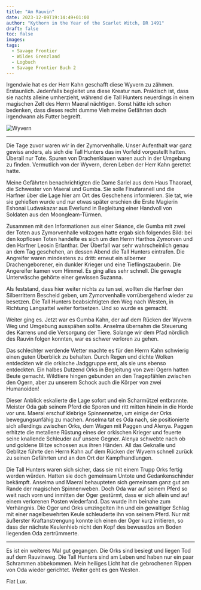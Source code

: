 ```yaml
---
title: "Am Rauvin"
date: 2023-12-09T19:14:49+01:00
author: "Kythorn in the Year of the Scarlet Witch, DR 1491"
draft: false
toc: false
images:
tags: 
  - Savage Frontier
  - Wildes Grenzland
  - Logbuch
  - Savage Frontier Buch 2
---
```


Irgendwie hat es der Herr Kahn geschafft diese Wyvern zu zähmen. Erstaunlich. Jedenfalls begleitet uns diese Kreatur nun. Praktisch ist, dass sie nachts alleine umherzieht, während die Tall Hunters neuerdings in einem magischen Zelt des Herrn Maeral nächtigen. Sonst hätte ich schon bedenken, dass dieses recht dumme Vieh meine Gefährten doch irgendwann als Futter begreift.

![Wyvern](https://www.dndbeyond.com/avatars/thumbnails/30836/518/1000/1000/638063938742199028.png)
 
---
 
Die Tage zuvor waren wir in der Zymorvenhalle. Unser Aufenthalt war ganz gewiss anders, als sich die Tall Hunters das im Vorfeld vorgestellt hatten. Überall nur Tote. Spuren von Drachenklauen waren auch in der Umgebung zu finden. Vermutlich von der Wyvern, deren Leben der Herr Kahn gerettet hatte.
 
Meine Gefährten benachrichtigten die Dame Sariel aus dem Haus Thaorael, die Schwester von Maeral und Gumba. Sie solle Finufaranell und die Harfner über die Lage hier am Ort des Geschehens informieren. Sie tat, wie sie gehießen wurde und nur etwas später erschien die Erste Magierin Eshonai Ludwakazar aus Everlund in Begleitung einer Handvoll von Soldaten aus den Moongleam-Türmen.
 
Zusammen mit den Informationen aus einer Séance, die Gumba mit zwei der Toten aus Zymorvenhalle vollzogen hatte ergab sich folgendes Bild: bei den kopflosen Toten handelte es sich um den Herrn Harthos Zymorven und den Harfner Leosin Erlanthar. Der Überfall war sehr wahrscheinlich genau an dem Tag geschehen, an dessen Abend die Tall Hunters eintrafen. Die Angreifer waren mindestens zu dritt: erneut ein silberner Drachengeborener, ein dunkler Krieger und eine Tieflingszauberin.  Die Angereifer kamen vom Himmel. Es ging alles sehr schnell. Die gewagte Unterwäsche gehörte einer gewissen Suzanna.
 
Als feststand, dass hier weiter nichts zu tun sei, wollten die Harfner den Silberrittern Bescheid geben, um Zymorvenhalle vorrübergehend wieder zu besetzen. Die Tall Hunters beabsichtigten den Weg nach Westen, in Richtung Langsattel weiter fortsetzen. Und so wurde es gemacht.
 
Weiter ging es. Jetzt war es Gumba Kahn, der auf dem Rücken der Wyvern Weg und Umgebung ausspähen sollte. Anselma übernahm die Steuerung des Karrens und die Versorgung der Tiere. Solange wir dem Pfad nördlich des Rauvin folgen konnten, war es schwer verloren zu gehen.
 
Das schlechter werdende Wetter machte es für den Herrn Kahn schwierig einen guten Überblick zu behalten. Durch Regen und dichte Wolken entdeckten wir die orkische Jadggruppe erst, als sie uns ebenso entdeckten. Ein halbes Dutzend Orks in Begleitung von zwei Ogern hatten Beute gemacht. Wildtiere hingen gebunden an den Tragepfählen zwischen den Ogern, aber zu unserem Schock auch die Körper von zwei Humanoiden! 
 
Dieser Anblick eskalierte die Lage sofort und ein Scharmützel entbrannte. Meister Oda gab seinem Pferd die Sporen und ritt mitten hinein in die Horde vor uns. Maeral erschuf klebrige Spinnennetze, um einige der Orks bewegungsunfähig zu machen. Anselma tat es Oda nach, sie positionierte sich allerdings zwischen Orks, dem Wagen mit Paggen und Alenya. Paggen erhitzte die metallene Rüstung eines der orkischen Krieger und feuerte seine knallende Schleuder auf unsere Gegner. Alenya schwebte nach ob und goldene Blitze schossen aus ihren Händen. All das Geknalle und Geblitze führte den Herrn Kahn auf dem Rücken der Wyvern schnell zurück zu seinen Gefährten und an den Ort der Kampfhandlungen.
 
Die Tall Hunters waren sich sicher, dass sie mit einem Trupp Orks fertig werden würden. Hatten sie doch gemeinsam Untote und Gedankenschinder bekämpft. Anselma und Maeral behaupteten sich gemeinsam ganz gut am Rande der magischen Spinnenweben. Doch Oda war auf seinem Pferd so weit nach vorn und inmitten der Oger gestürmt, dass er sich allein und auf einem verlorenen Posten wiederfand. Das wurde ihm beinahe zum Verhängnis. Die Oger und Orks umzingelten ihn und ein gewaltiger Schlag mit einer nagelbewehrten Keule schleuderte ihn von seinem Pferd. Nur mit äußerster Kraftanstrengung konnte ich einen der Oger kurz irritieren, so dass der nächste Keulenhieb nicht den Kopf des bewusstlos am Boden liegenden Oda zertrümmerte.
 
---
 
Es ist ein weiteres Mal gut gegangen. Die Orks sind besiegt und liegen Tod auf dem Rauvinweg. Die Tall Hunters sind am Leben und haben nur ein paar Schrammen abbekommen. Mein heiliges Licht hat die gebrochenen Rippen von Oda wieder gerichtet. Weiter geht es gen Westen.
 
Fiat Lux.
